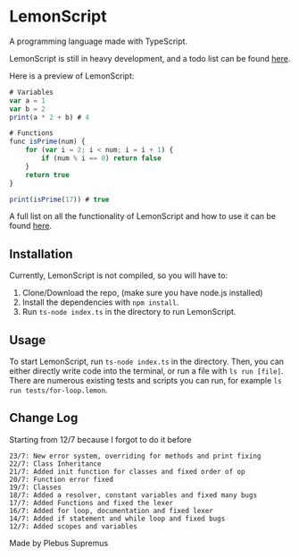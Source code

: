 # LemonScript
A programming language made with TypeScript.

LemonScript is still in heavy development, and a todo list can be found [here](https://github.com/PlebusSupremus1234/LemonScript/projects/1).

Here is a preview of LemonScript:
```js
# Variables
var a = 1
var b = 2
print(a * 2 + b) # 4

# Functions
func isPrime(num) {
    for (var i = 2; i < num; i = i + 1) {
        if (num % i == 0) return false
    }
    return true
}

print(isPrime(17)) # true
```

A full list on all the functionality of LemonScript and how to use it can be found [here](https://github.com/PlebusSupremus1234/LemonScript/blob/master/documentation.md).

## Installation
Currently, LemonScript is not compiled, so you will have to:

1. Clone/Download the repo, (make sure you have node.js installed)
2. Install the dependencies with `npm install`.
3. Run `ts-node index.ts` in the directory to run LemonScript.

## Usage
To start LemonScript, run `ts-node index.ts` in the directory. Then, you can either directly write code into the terminal, or run a file with `ls run [file]`. There are numerous existing tests and scripts you can run, for example `ls run tests/for-loop.lemon`.

## Change Log
Starting from 12/7 because I forgot to do it before
```
23/7: New error system, overriding for methods and print fixing
22/7: Class Inheritance
21/7: Added init function for classes and fixed order of op
20/7: Function error fixed
19/7: Classes
18/7: Added a resolver, constant variables and fixed many bugs
17/7: Added Functions and fixed the lexer
16/7: Added for loop, documentation and fixed lexer
14/7: Added if statement and while loop and fixed bugs
12/7: Added scopes and variables
```

Made by Plebus Supremus